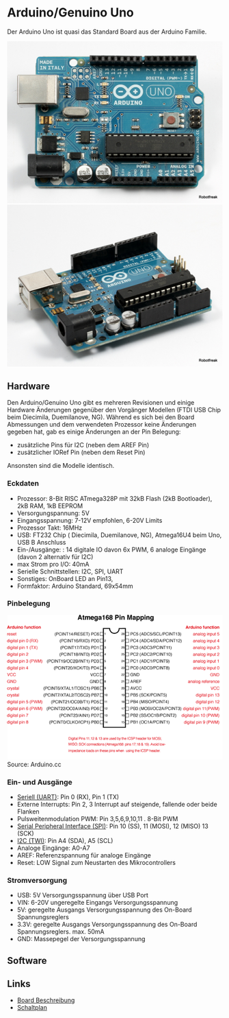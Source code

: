 # Arduino/Genuino Uno

Der Arduino Uno ist quasi das Standard Board aus der Arduino Familie. 

![TopView](../images/ArduinoUno_TopView.jpg)
![SideView](../images/ArduinoUno_SideView.jpg)


## Hardware

Den Arduino/Genuino Uno gibt es mehreren Revisionen und einige Hardware Änderungen gegenüber den Vorgänger Modellen (FTDI USB Chip beim Diecimila, Duemilanove, NG). Während es sich bei den Board Abmessungen und dem verwendeten Prozessor keine Änderungen gegeben hat, gab es einige Änderungen an der Pin Belegung:

* zusätzliche Pins für I2C (neben dem AREF Pin)
* zusätzlicher IORef Pin  (neben dem Reset Pin)

Ansonsten sind die Modelle identisch.

### Eckdaten 

* Prozessor: 8-Bit RISC ATmega328P mit 32kB Flash (2kB Bootloader), 2kB RAM, 1kB EEPROM
* Versorgungspannung: 5V
* Eingangsspannung: 7-12V empfohlen, 6-20V Limits
* Prozessor Takt: 16MHz
* USB: FT232 Chip ( Diecimila, Duemilanove, NG), Atmega16U4 beim Uno, USB B Anschluss
* Ein-/Ausgänge: : 14 digitale IO davon 6x PWM, 6 analoge Eingänge (davon 2 alternativ für I2C)
* max Strom pro I/O: 40mA
* Serielle Schnittstellen: I2C, SPI, UART
* Sonstiges: OnBoard LED an Pin13,  
* Formfaktor: Arduino Standard, 69x54mm

### Pinbelegung

![Pinout](../images/Atmega168PinMap2.png) 
Source: Arduino.cc

### Ein- und Ausgänge

* [Seriell (UART)](uart.md): Pin 0 (RX), Pin 1 (TX)
* Externe Interrupts: Pin 2, 3 Interrupt auf steigende, fallende oder beide Flanken
* Pulsweitenmodulation PWM: Pin 3,5,6,9,10,11 . 8-Bit PWM 
* [Serial Peripheral Interface (SPI)](spi.md): Pin 10 (SS), 11 (MOSI), 12 (MISO) 13 (SCK)
* [I2C (TWI)](i2c.md): Pin A4 (SDA), A5 (SCL)
* Analoge Eingänge: A0-A7
* AREF: Referenzspannung für analoge Eingänge
* Reset: LOW Signal zum Neustarten des Mikrocontrollers

### Stromversorgung
* USB: 5V Versorgungsspannung über USB Port
* VIN: 6-20V ungeregelte Eingangs Versorgungsspannung
* 5V: geregelte Ausgangs Versorgungsspannung des On-Board Spannungsreglers
* 3.3V: geregelte Ausgangs Versorgungsspannung des On-Board Spannungsreglers. max. 50mA
* GND: Massepegel der Versorgungsspannung 

## Software

## Links

* [Board Beschreibung](https://www.arduino.cc/en/Main/ArduinoBoardUno)
* [Schaltplan](https://www.arduino.cc/en/uploads/Main/Arduino_Uno_Rev3-schematic.pdf)




